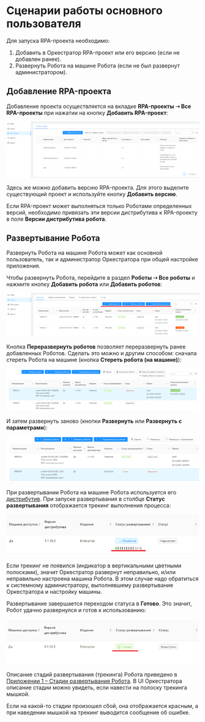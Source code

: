 # Сценарии работы основного пользователя

Для запуска RPA-проекта необходимо:

1. Добавить в Оркестратор RPA-проект или его версию (если не добавлен ранее).
2. Развернуть Робота на машине Робота (если не был развернут администратором).

## Добавление RPA-проекта 

Добавление проекта осуществляется на вкладке **RPA-проекты ➝ Все RPA-проекты** при нажатии на кнопку **Добавить RPA-проект**:

![](../../.gitbook/assets/0)

Здесь же можно добавить версию RPA-проекта. Для этого выделите существующий проект и используйте кнопку **Добавить версию**. 

Если RPA-проект может выполняться только Роботами определенных версий, необходимо привязать эти версии дистрибутива к RPA-проекту в поле **Версии дистрибутива робота**.

## Развертывание Робота

Развернуть Робота на машине Робота может как основной пользователь, так и администратор Оркестратора при общей настройке приложения. 

Чтобы развернуть Робота, перейдите в раздел **Роботы ➝ Все роботы** и нажмите кнопку **Добавить робота** или **Добавить роботов**:

![](<../../.gitbook/assets/1 (4)>)

Кнопка **Переразвернуть роботов** позволяет переразвернуть ранее добавленных Роботов. Сделать это можно и другим способом: сначала стереть Робота на машине (кнопка **Стереть робота (на машине)**): 

![](<../../.gitbook/assets/2 (2)>)

И затем развернуть заново (кнопки **Развернуть** или **Развернуть с параметрами**):

![](<../../.gitbook/assets/3 (1)>)

При развертывании Робота на машине Робота используется его [дистрибутив](https://docs.primo-rpa.ru/primo-rpa/orchestrator/settings/upload-robot). При запуске развертывания в столбце **Статус развертывания** отображается трекинг выполнения процесса:

![](../../.gitbook/assets/4)

Если трекинг не появился (индикатор в вертикальными цветными полосками), значит Оркестратор развернут неправильно, и/или неправильно настроена машина Робота. В этом случае надо обратиться к системному администратору, выполнявшему развертывание Оркестратора и настройку машины.

Развертывание завершается переходом статуса в **Готово**. Это значит, Робот удачно развернулся и готов к использованию:

![](../../.gitbook/assets/5)

Описание стадий развертывания (трекинга) Робота приведено в [Приложении 1 – Стадии развертывания Робота](https://docs.primo-rpa.ru/primo-rpa/orchestrator/appendix/appendix1). В UI Оркестратора описание стадии можно увидеть, если навести на полоску трекинга мышкой.

Если на какой-то стадии произошел сбой, она отображается красным, а при наведении мышкой на трекинг выводится сообщение об ошибке.

